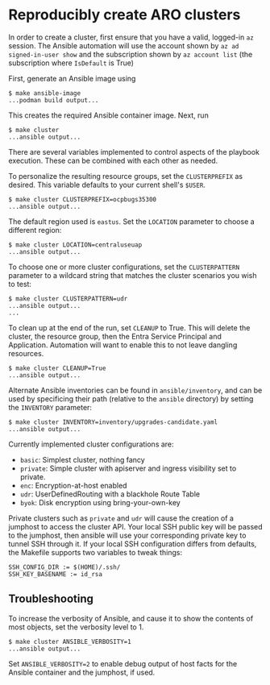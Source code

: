# Reproducibly create ARO clusters

In order to create a cluster, first ensure that you have a valid, logged-in `az` session. The Ansible automation will use the account shown by `az ad signed-in-user show` and the subscription shown by `az account list` (the subscription where `IsDefault` is True)

First, generate an Ansible image using

```shell
$ make ansible-image
...podman build output...
```

This creates the required Ansible container image. Next, run

```shell
$ make cluster
...ansible output...
```

There are several variables implemented to control aspects of the playbook execution. These can be combined with each other as needed.

To personalize the resulting resource groups, set the `CLUSTERPREFIX` as desired. This variable defaults to your current shell's `$USER`.

```shell
$ make cluster CLUSTERPREFIX=ocpbugs35300
...ansible output...
```

The default region used is `eastus`. Set the `LOCATION` parameter to choose a different region:

```shell
$ make cluster LOCATION=centraluseuap
...ansible output...
```

To choose one or more cluster configurations, set the `CLUSTERPATTERN` parameter to a wildcard string that matches the cluster scenarios you wish to test:

```shell
$ make cluster CLUSTERPATTERN=udr
...ansible output...
...
```

To clean up at the end of the run, set `CLEANUP` to True. This will delete the cluster, the resource group, then the Entra Service Principal and Application. Automation will want to enable this to not leave dangling resources.

```shell
$ make cluster CLEANUP=True
...ansible output...
```

Alternate Ansible inventories can be found in `ansible/inventory`, and can be used by specificing their path (relative to the `ansible` directory) by setting the `INVENTORY` parameter:

```shell
$ make cluster INVENTORY=inventory/upgrades-candidate.yaml
...ansible output...
```

Currently implemented cluster configurations are:

- `basic`: Simplest cluster, nothing fancy
- `private`: Simple cluster with apiserver and ingress visibility set to private.
- `enc`: Encryption-at-host enabled
- `udr`: UserDefinedRouting with a blackhole Route Table
- `byok`: Disk encryption using bring-your-own-key

Private clusters such as `private` and `udr` will cause the creation of a jumphost to access the cluster API. Your local SSH public key will be passed to the jumphost, then ansible will use your corresponding private key to tunnel SSH through it. If your local SSH configuration differs from defaults, the Makefile supports two variables to tweak things:

```shell
SSH_CONFIG_DIR := $(HOME)/.ssh/
SSH_KEY_BASENAME := id_rsa
```

## Troubleshooting

To increase the verbosity of Ansible, and cause it to show the contents of most objects, set the verbosity level to 1.

```shell
$ make cluster ANSIBLE_VERBOSITY=1
...ansible output...
```

Set `ANSIBLE_VERBOSITY=2` to enable debug output of host facts for the Ansible container and the jumphost, if used.
